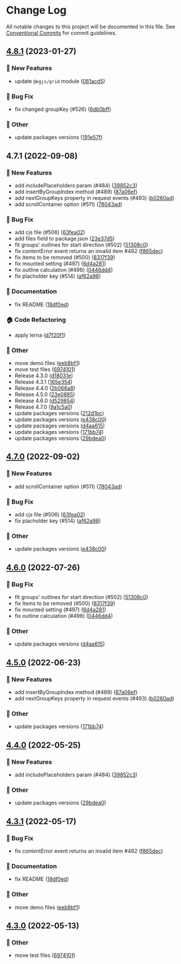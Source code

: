 # Change Log

All notable changes to this project will be documented in this file.
See [Conventional Commits](https://conventionalcommits.org) for commit guidelines.

## [4.8.1](https://github.com/naver/egjs-infinitegrid/compare/@egjs/infinitegrid@4.7.1...@egjs/infinitegrid@4.8.1) (2023-01-27)


### :rocket: New Features

* update `@egjs/grid` module ([081acd5](https://github.com/naver/egjs-infinitegrid/commit/081acd53fd4ccd00b16e70e8ef86f11a63bd764c))


### :bug: Bug Fix

* fix changed groupKey (#526) ([6db0bff](https://github.com/naver/egjs-infinitegrid/commit/6db0bffc8a2d23568eb36caf1cfb8d1677c08192))


### :mega: Other

* update packages versions ([191e57f](https://github.com/naver/egjs-infinitegrid/commit/191e57fbb4df5c2fc8f990fa44e2819bdadf5ee6))



## 4.7.1 (2022-09-08)


### :rocket: New Features

* add includePlaceholders param (#484) ([39852c3](https://github.com/naver/egjs-infinitegrid/commit/39852c38f643afe56a959831b73e78bf84b7c0a9))
* add insertByGroupIndex method (#489) ([87a06ef](https://github.com/naver/egjs-infinitegrid/commit/87a06ef9aad2a289e1360ac6c17f36e125ea75cf))
* add nextGroupKeys property in request events (#493) ([b0260ad](https://github.com/naver/egjs-infinitegrid/commit/b0260ad828e725e6f1266898e0df7ac30a116d80))
* add scrollContainer option (#511) ([78043ad](https://github.com/naver/egjs-infinitegrid/commit/78043ada3f65c54ed26b04bf2e4655d74961d449))


### :bug: Bug Fix

* add cjs file (#506) ([63fea02](https://github.com/naver/egjs-infinitegrid/commit/63fea02a34ed2e4c7702929cdef87191ce2208dc))
* add files field to package.json ([23e37d5](https://github.com/naver/egjs-infinitegrid/commit/23e37d5344b579877490ea5b23a1f65ff946d917))
* fit groups' outlines for start direction (#502) ([51308c0](https://github.com/naver/egjs-infinitegrid/commit/51308c0750caa517d325a320ac2f14dcfc097337))
* fix contentError event returns an invalid item #482 ([f865dec](https://github.com/naver/egjs-infinitegrid/commit/f865decd8e12e98a04a93c42baeb4dd31fb345a2))
* fix items to be removed (#500) ([8317f39](https://github.com/naver/egjs-infinitegrid/commit/8317f3926318e468ef49e9f28d54384c12ae3565))
* fix mounted setting (#497) ([6d4a281](https://github.com/naver/egjs-infinitegrid/commit/6d4a281e17570b9049afebe651fd4708d230be36))
* fix outline calculation (#498) ([0446dd4](https://github.com/naver/egjs-infinitegrid/commit/0446dd48f2d532dffc3a460472080fcd78df5724))
* fix placholder key (#514) ([af62a98](https://github.com/naver/egjs-infinitegrid/commit/af62a98c5f0562e929e09bf976298e8e29aa94e7))


### :memo: Documentation

* fix README ([18df0ed](https://github.com/naver/egjs-infinitegrid/commit/18df0ed561ef574216b5ce1449c89631858cadb6))


### :house: Code Refactoring

* apply lerna ([d7f20f1](https://github.com/naver/egjs-infinitegrid/commit/d7f20f19c83bc26309b27095351e17227d9abad6))


### :mega: Other

* move demo files ([eeb8bf1](https://github.com/naver/egjs-infinitegrid/commit/eeb8bf173e2055207a2b0e590838919a0f198dfa))
* move test files ([6974101](https://github.com/naver/egjs-infinitegrid/commit/69741011c0b9fcf11eb22ef574523468d3cbca3f))
* Release 4.3.0 ([d18031e](https://github.com/naver/egjs-infinitegrid/commit/d18031ee3e9bf7f012e7bf1b0157572ba78f70b0))
* Release 4.3.1 ([165e354](https://github.com/naver/egjs-infinitegrid/commit/165e354bb6382cba61e0670ab16096193fdf2a2b))
* Release 4.4.0 ([2b066a8](https://github.com/naver/egjs-infinitegrid/commit/2b066a83470719fc78940317fe0ab44fa21fc378))
* Release 4.5.0 ([23e0885](https://github.com/naver/egjs-infinitegrid/commit/23e0885c2ae29130b34613227291ee6f0b102c75))
* Release 4.6.0 ([d529854](https://github.com/naver/egjs-infinitegrid/commit/d529854917ef31afbbb138dec8af98ef8c3c1d47))
* Release 4.7.0 ([9a1c5a0](https://github.com/naver/egjs-infinitegrid/commit/9a1c5a0985381a632c00cae94481cb1a50425aa0))
* update packages versions ([212d1bc](https://github.com/naver/egjs-infinitegrid/commit/212d1bcf22c60fde09989f373d61738a195d9902))
* update packages versions ([e438c00](https://github.com/naver/egjs-infinitegrid/commit/e438c00929ba28bd001d6174bd57efd918144686))
* update packages versions ([d4aa615](https://github.com/naver/egjs-infinitegrid/commit/d4aa615a8cd3e25b621500e2a7b243dcc9696eef))
* update packages versions ([171bb74](https://github.com/naver/egjs-infinitegrid/commit/171bb74f708110a2fd986276c9b8d65472fa64ab))
* update packages versions ([29bdea0](https://github.com/naver/egjs-infinitegrid/commit/29bdea08f334113e4a73180dd5f9e803c4befc99))



## [4.7.0](https://github.com/naver/egjs-infinitegrid/compare/@egjs/infinitegrid@4.6.0...@egjs/infinitegrid@4.7.0) (2022-09-02)


### :rocket: New Features

* add scrollContainer option (#511) ([78043ad](https://github.com/naver/egjs-infinitegrid/commit/78043ada3f65c54ed26b04bf2e4655d74961d449))


### :bug: Bug Fix

* add cjs file (#506) ([63fea02](https://github.com/naver/egjs-infinitegrid/commit/63fea02a34ed2e4c7702929cdef87191ce2208dc))
* fix placholder key (#514) ([af62a98](https://github.com/naver/egjs-infinitegrid/commit/af62a98c5f0562e929e09bf976298e8e29aa94e7))


### :mega: Other

* update packages versions ([e438c00](https://github.com/naver/egjs-infinitegrid/commit/e438c00929ba28bd001d6174bd57efd918144686))



## [4.6.0](https://github.com/naver/egjs-infinitegrid/compare/@egjs/infinitegrid@4.5.0...@egjs/infinitegrid@4.6.0) (2022-07-26)


### :bug: Bug Fix

* fit groups' outlines for start direction (#502) ([51308c0](https://github.com/naver/egjs-infinitegrid/commit/51308c0750caa517d325a320ac2f14dcfc097337))
* fix items to be removed (#500) ([8317f39](https://github.com/naver/egjs-infinitegrid/commit/8317f3926318e468ef49e9f28d54384c12ae3565))
* fix mounted setting (#497) ([6d4a281](https://github.com/naver/egjs-infinitegrid/commit/6d4a281e17570b9049afebe651fd4708d230be36))
* fix outline calculation (#498) ([0446dd4](https://github.com/naver/egjs-infinitegrid/commit/0446dd48f2d532dffc3a460472080fcd78df5724))


### :mega: Other

* update packages versions ([d4aa615](https://github.com/naver/egjs-infinitegrid/commit/d4aa615a8cd3e25b621500e2a7b243dcc9696eef))



## [4.5.0](https://github.com/naver/egjs-infinitegrid/compare/@egjs/infinitegrid@4.4.0...@egjs/infinitegrid@4.5.0) (2022-06-23)


### :rocket: New Features

* add insertByGroupIndex method (#489) ([87a06ef](https://github.com/naver/egjs-infinitegrid/commit/87a06ef9aad2a289e1360ac6c17f36e125ea75cf))
* add nextGroupKeys property in request events (#493) ([b0260ad](https://github.com/naver/egjs-infinitegrid/commit/b0260ad828e725e6f1266898e0df7ac30a116d80))


### :mega: Other

* update packages versions ([171bb74](https://github.com/naver/egjs-infinitegrid/commit/171bb74f708110a2fd986276c9b8d65472fa64ab))



## [4.4.0](https://github.com/naver/egjs-infinitegrid/compare/@egjs/infinitegrid@4.3.1...@egjs/infinitegrid@4.4.0) (2022-05-25)


### :rocket: New Features

* add includePlaceholders param (#484) ([39852c3](https://github.com/naver/egjs-infinitegrid/commit/39852c38f643afe56a959831b73e78bf84b7c0a9))


### :mega: Other

* update packages versions ([29bdea0](https://github.com/naver/egjs-infinitegrid/commit/29bdea08f334113e4a73180dd5f9e803c4befc99))



## [4.3.1](https://github.com/naver/egjs-infinitegrid/compare/@egjs/infinitegrid@4.3.0...@egjs/infinitegrid@4.3.1) (2022-05-17)


### :bug: Bug Fix

* fix contentError event returns an invalid item #482 ([f865dec](https://github.com/naver/egjs-infinitegrid/commit/f865decd8e12e98a04a93c42baeb4dd31fb345a2))


### :memo: Documentation

* fix README ([18df0ed](https://github.com/naver/egjs-infinitegrid/commit/18df0ed561ef574216b5ce1449c89631858cadb6))


### :mega: Other

* move demo files ([eeb8bf1](https://github.com/naver/egjs-infinitegrid/commit/eeb8bf173e2055207a2b0e590838919a0f198dfa))



## [4.3.0](https://github.com/naver/egjs-infinitegrid/compare/@egjs/infinitegrid@4.2.1...@egjs/infinitegrid@4.3.0) (2022-05-13)


### :mega: Other

* move test files ([6974101](https://github.com/naver/egjs-infinitegrid/commit/69741011c0b9fcf11eb22ef574523468d3cbca3f))
